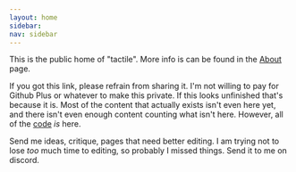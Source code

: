 ```yaml
---
layout: home
sidebar:
nav: sidebar
---
```


This is the public home of "tactile". More info is can be found in the [About](./_pages/about.md) page.

If you got this link, please refrain from sharing it. I'm not willing to pay for Github Plus or whatever to make this private. If this looks unfinished that's because it is. Most of the content that actually exists isn't even here yet, and there isn't even enough content counting what isn't here. However, all of the [code](./_pages/code_and_downloads/code.md)  *is* here.

Send me ideas, critique, pages that need better editing. I am trying not to lose *too* much time to editing, so probably I missed things. Send it to me on discord.